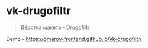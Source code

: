 # vk-drugofiltr

> Вёрстка макета - Drugofiltr

Demo - https://omarov-frontend.github.io/vk-drugofiltr/
